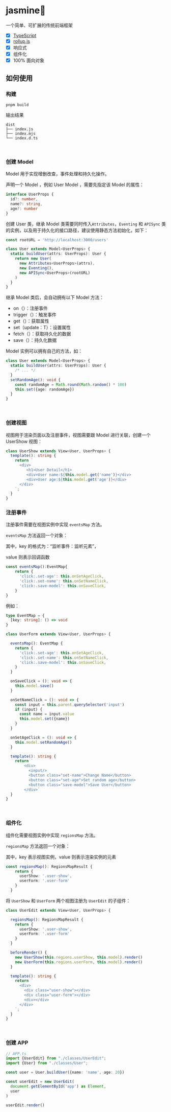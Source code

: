 # jasmine:white_flower:

一个简单、可扩展的传统前端框架

- [x] [TypeScript](https://www.typescriptlang.org/)
- [x] [rollup.js](https://rollupjs.org/guide/en/)
- [x] 响应式
- [x] 组件化
- [x] 100% 面向对象

## 如何使用

### 构建

```
pnpm build
```
输出结果
```
dist
├── index.js
├── index.mjs
└── index.d.ts
```
&nbsp;

### 创建 Model

Model 用于实现增删改查，事件处理和持久化操作。

声明一个 Model ，例如 User Model ，需要先指定该 Model 的属性：

```typescript
interface UserProps {
  id?: number,
  name?: string,
  age?: number
}
```

创建 User 类，继承 Model 类需要同时传入`Attributes`，`Eventing` 和 `APISync` 类的实例，以及用于持久化的接口路径，建议使用静态方法初始化，如下：

```typescript
const rootURL = 'http://localhost:3000/users'

class User extends Model<UserProps> {
  static buildUser(attrs: UserProps): User {
    return new User(
      new Attributes<UserProps>(attrs),
      new Eventing(),
      new APISync<UserProps>(rootURL)
    )
  }
}
```

继承 Model 类后，会自动拥有以下 Model 方法：

* on（）：注册事件
* trigger（）：触发事件
* get（）：获取属性
* set（update：T）：设置属性
* fetch（）：获取持久化的数据
* save（）：持久化数据

Model 实例可以拥有自己的方法，如：

```typescript
class User extends Model<UserProps> {
  static buildUser(attrs: UserProps): User {
    /* ... */
  }
  setRandomAge(): void {
    const randomAge = Math.round(Math.random() * 100)
    this.set({age: randomAge})
  }
}
```

&nbsp;

### 创建视图

视图用于渲染页面以及注册事件，视图需要跟 Model 进行关联，创建一个 UserShow 视图：

```typescript
class UserShow extends View<User, UserProps> {
  template(): string {
    return `
      <div>
         <h1>User Detail</h1>
         <div>User name:${this.model.get('name')}</div>
         <div>User age:${this.model.get('age')}</div>
      </div>
    `;
  }
}
```



### 注册事件

注册事件需要在视图实例中实现 `eventsMap` 方法。

`eventsMap` 方法返回一个对象：

其中，key 的格式为：“监听事件：监听元素”，

value 则表示回调函数

```typescript
const eventsMap():EventMap{
    return {
      'click:.set-age': this.onSetAgeClick,
      'click:.set-name': this.onSetNameClick,
      'click:.save-model': this.onSaveClick,
    }
}
```

例如：

```typescript
type EventMap = {
  [key: string]: () => void
}

class UserForm extends View<User, UserProps> {

  eventsMap(): EventMap {
    return {
      'click:.set-age': this.onSetAgeClick,
      'click:.set-name': this.onSetNameClick,
      'click:.save-model': this.onSaveClick,
    }
  }

  onSaveClick = (): void => {
    this.model.save()
  }

  onSetNameClick = (): void => {
    const input = this.parent.querySelector('input')
    if (input) {
      const name = input.value
      this.model.set({name})
    }
  }

  onSetAgeClick = (): void => {
    this.model.setRandomAge()
  }

  template(): string {
    return `
        <div>
          <input/>
          <button class="set-name">Change Name</button>
          <button class="set-age">Set random age</button>
          <button class="save-model">Save User</button>
        </div>`
  }
}
```

&nbsp;

### 组件化

组件化需要视图实例中实现 `regionsMap` 方法。

`regionsMap` 方法返回一个对象：

其中，key 表示视图实例，value 则表示渲染实例的元素

```typescript
const regionsMap(): RegionsMapResult {
    return {
      userShow: '.user-show',
      userForm: '.user-form'
    }
  }
```

将 `UserShow` 和 `UserForm` 两个视图注册为 `UserEdit` 的子组件：

```typescript
class UserEdit extends View<User, UserProps> {

  regionsMap(): RegionsMapResult {
    return {
      userShow: '.user-show',
      userForm: '.user-form'
    }
  }

  beforeRender() {
    new UserShow(this.regions.userShow, this.model).render()
    new UserForm(this.regions.userForm, this.model).render()
  }

  template(): string {
    return `
      <div>
        <div class="user-show"></div>
        <div class="user-form"></div>
        <div></div>
      </div> 
    `;
  }
}
```

&nbsp;

### 创建 APP

```typescript
// APP.ts
import {UserEdit} from "./classes/UserEdit";
import {User} from "./classes/User";

const user = User.buildUser({name: 'name', age: 20})

const userEdit = new UserEdit(
  document.getElementById('app') as Element,
  user
)

userEdit.render()
```







